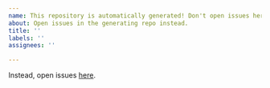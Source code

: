 ```yaml
---
name: This repository is automatically generated! Don't open issues here.
about: Open issues in the generating repo instead.
title: ''
labels: ''
assignees: ''

---
```


Instead, open issues [here](https://github.com/full-stack-deep-learning/fsdl-text-recognizer-2022).
